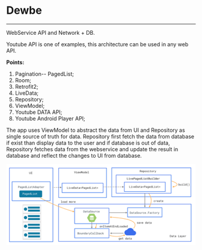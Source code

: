 # Dewbe
** **
 WebService API and
 Network + DB.
 

Youtube API is one of examples, this architecture can be used in any web API.

**Points:**

1. Pagination-- PagedList;
2. Room;
3. Retrofit2;
4. LiveData;
5. Repository;
6. ViewModel;
7. Youtube DATA API;
8. Youtube Android Player API;

The app uses ViewModel to abstract the data from UI and Repository as single source of truth for data. Repository first fetch the data from database if exist than display data to the user and if database is out of data, Repository fetches data from the webservice and update the result in database and reflect the changes to UI from database.

![](https://github.com/ed828a/Dewbe/blob/develop/architect_Net_DB.png)


